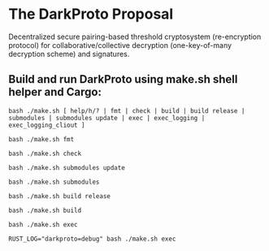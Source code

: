 # **The DarkProto Proposal**

Decentralized secure pairing-based threshold cryptosystem (re-encryption protocol) for collaborative/collective decryption (one-key-of-many decryption scheme) and signatures.

## **Build and run DarkProto using make.sh shell helper and Cargo:**
```
bash ./make.sh [ help/h/? | fmt | check | build | build release | submodules | submodules update | exec | exec_logging | exec_logging_cliout ]
```

```
bash ./make.sh fmt

bash ./make.sh check

bash ./make.sh submodules update

bash ./make.sh submodules

bash ./make.sh build release

bash ./make.sh build

bash ./make.sh exec

RUST_LOG="darkproto=debug" bash ./make.sh exec
```
